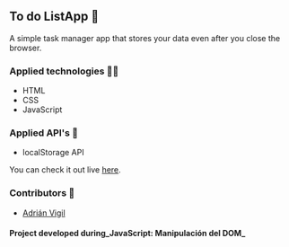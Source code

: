 ## To do ListApp 🚀

A simple task manager app that stores your data even after you close the browser. 

### Applied technologies 🧑‍💻
- HTML
- CSS
- JavaScript

### Applied API's 🧩
- localStorage API

You can check it out live [here](https://to-do-listapp-ls-API).

### Contributors 🤝
- [Adrián Vigil](https://github.com/insightvigil)

#### Project developed during_JavaScript: Manipulación del DOM_





